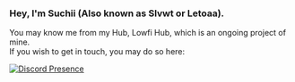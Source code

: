 ### Hey, I'm Suchii (Also known as Slvwt or Letoaa).
You may know me from my Hub, Lowfi Hub, which is an ongoing project of mine. <br> If you wish to get in touch, you may do so here:

[![Discord Presence](https://lanyard.cnrad.dev/api/527881727671009296)](https://discord.com/users/527881727671009296)
